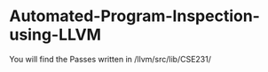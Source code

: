 # Automated-Program-Inspection-using-LLVM

You will find the Passes written in /llvm/src/lib/CSE231/
